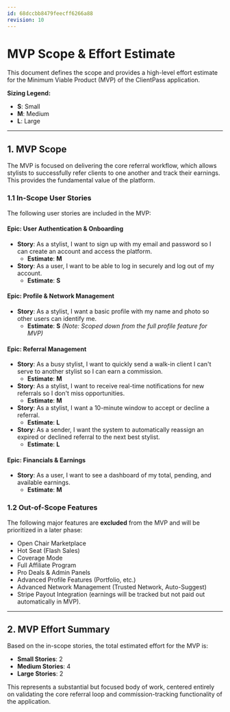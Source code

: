 ```yaml
---
id: 68dccbb8479feecff6266a88
revision: 10
---
```


# MVP Scope & Effort Estimate

This document defines the scope and provides a high-level effort estimate for the Minimum Viable Product (MVP) of the ClientPass application.

**Sizing Legend:**
- **S**: Small
- **M**: Medium
- **L**: Large

---

## 1. MVP Scope

The MVP is focused on delivering the core referral workflow, which allows stylists to successfully refer clients to one another and track their earnings. This provides the fundamental value of the platform.

### 1.1 In-Scope User Stories

The following user stories are included in the MVP:

#### Epic: User Authentication & Onboarding
- **Story**: As a stylist, I want to sign up with my email and password so I can create an account and access the platform.
  - **Estimate**: **M**
- **Story**: As a user, I want to be able to log in securely and log out of my account.
  - **Estimate**: **S**

#### Epic: Profile & Network Management
- **Story**: As a stylist, I want a basic profile with my name and photo so other users can identify me.
  - **Estimate**: **S** *(Note: Scoped down from the full profile feature for MVP)*

#### Epic: Referral Management
- **Story**: As a busy stylist, I want to quickly send a walk-in client I can't serve to another stylist so I can earn a commission.
  - **Estimate**: **M**
- **Story**: As a stylist, I want to receive real-time notifications for new referrals so I don't miss opportunities.
  - **Estimate**: **M**
- **Story**: As a stylist, I want a 10-minute window to accept or decline a referral.
  - **Estimate**: **L**
- **Story**: As a sender, I want the system to automatically reassign an expired or declined referral to the next best stylist.
  - **Estimate**: **L**

#### Epic: Financials & Earnings
- **Story**: As a user, I want to see a dashboard of my total, pending, and available earnings.
  - **Estimate**: **M**

### 1.2 Out-of-Scope Features

The following major features are **excluded** from the MVP and will be prioritized in a later phase:

- Open Chair Marketplace
- Hot Seat (Flash Sales)
- Coverage Mode
- Full Affiliate Program
- Pro Deals & Admin Panels
- Advanced Profile Features (Portfolio, etc.)
- Advanced Network Management (Trusted Network, Auto-Suggest)
- Stripe Payout Integration (earnings will be tracked but not paid out automatically in MVP).

---

## 2. MVP Effort Summary

Based on the in-scope stories, the total estimated effort for the MVP is:

- **Small Stories**: 2
- **Medium Stories**: 4
- **Large Stories**: 2

This represents a substantial but focused body of work, centered entirely on validating the core referral loop and commission-tracking functionality of the application.
